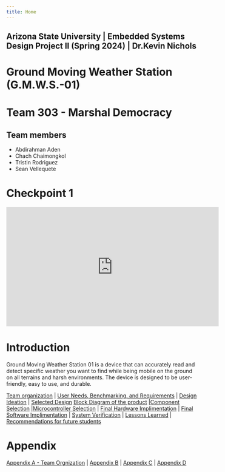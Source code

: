 ```yaml
---
title: Home
---
```


## Arizona State University | Embedded Systems Design Project II (Spring 2024) | Dr.Kevin Nichols
# Ground Moving Weather Station (G.M.W.S.-01) 

# Team 303 - Marshal Democracy
## Team members 
* Abdirahman Aden
* Chach Chaimongkol
* Tristin Rodriguez
* Sean Vellequete

# Checkpoint 1 
<iframe width="560" height="315" src="https://www.youtube.com/embed/R-VpR88BmgA?si=8asg205ILbVlzzUh" title="YouTube video player" frameborder="0" allow="accelerometer; autoplay; clipboard-write; encrypted-media; gyroscope; picture-in-picture; web-share" allowfullscreen></iframe>

# Introduction 
Ground Moving Weather Station 01 is a device that can accurately read and detect specific weather you want to find while being mobile on the ground on all terrains and harsh environments. 
The device is designed to be user-friendly, easy to use, and durable. 

[Team organization](/Team_organization.md) | [User Needs, Benchmarking, and Requirements](/User_Needs_Benchmarking_Requirements.md) | [Design Ideation](/Design_Ideation.md) | [Selected Design](/Selected_Design.md) 
[Block Diagram of the product](/Block_Diagram_of_the_product.md) |[Component Selection](/Component_Selection.md) |[Microcontroller Selection](/Microcontroller_Selection.md) | [Final Hardware Implimentation](/Final_Hardware_Implementation.md) | [Final Software Implimentation](/Software_Proposal.md) | [System Verification](/System_Verification.md) | [Lessons Learned](/Lessons_Learned.md) | [Recommendations for future students](/Recommendations_for_future_students.md)


# Appendix
[Appendix A - Team Orgnization](/Appendix_A.md) | [Appendix B](/Appendix_B.md) | [Appendix C](/Appendix_C.md) | [Appendix D](/Appendix_D.md)
